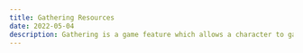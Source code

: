 ```yaml
---
title: Gathering Resources
date: 2022-05-04      
description: Gathering is a game feature which allows a character to gather materials from various nodes across Arborea and Exodor which can be used in crafting.       
---
```

